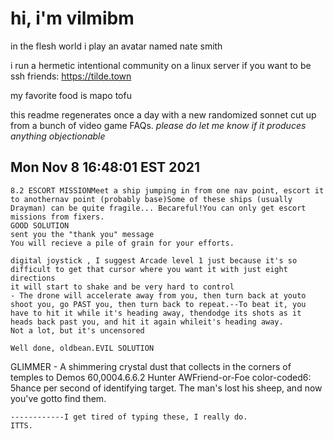 # hi, i'm vilmibm

in the flesh world i play an avatar named nate smith

i run a hermetic intentional community on a linux server if you want to be ssh friends: https://tilde.town

my favorite food is mapo tofu

this readme regenerates once a day with a new randomized sonnet cut up from a bunch of video game FAQs.
_please do let me know if it produces anything objectionable_

## Mon Nov  8 16:48:01 EST 2021

    8.2 ESCORT MISSIONMeet a ship jumping in from one nav point, escort it to anothernav point (probably base)Some of these ships (usually Drayman) can be quite fragile... Becareful!You can only get escort missions from fixers.
    GOOD SOLUTION
    sent you the "thank you" message
    You will recieve a pile of grain for your efforts.
    
    digital joystick , I suggest Arcade level 1 just because it's so difficult to get that cursor where you want it with just eight directions
    it will start to shake and be very hard to control
    - The drone will accelerate away from you, then turn back at youto shoot you, go PAST you, then turn back to repeat.--To beat it, you have to hit it while it's heading away, thendodge its shots as it heads back past you, and hit it again whileit's heading away.
    Not a lot, but it's uncensored
    
    Well done, oldbean.EVIL SOLUTION
      GLIMMER - A shimmering crystal dust that collects in the corners of temples to Demos
    60,0004.6.6.2 Hunter AWFriend-or-Foe color-coded6: 5 hance per second of identifying target.
    The man's lost his sheep, and now you've gotto find them.
    
    ------------I get tired of typing these, I really do.
    ITTS.

